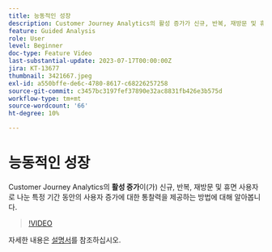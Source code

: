 ```yaml
---
title: 능동적인 성장
description: Customer Journey Analytics의 활성 증가가 신규, 반복, 재방문 및 휴면 사용자로 나눈 특정 기간 동안의 사용자 증가에 대한 통찰력을 제공하는 방법에 대해 알아봅니다.
feature: Guided Analysis
role: User
level: Beginner
doc-type: Feature Video
last-substantial-update: 2023-07-17T00:00:00Z
jira: KT-13677
thumbnail: 3421667.jpeg
exl-id: a550bffe-de6c-4780-8617-c68226257258
source-git-commit: c3457bc3197fef37890e32ac8831fb426e3b575d
workflow-type: tm+mt
source-wordcount: '66'
ht-degree: 10%

---
```


# 능동적인 성장

Customer Journey Analytics의 **활성 증가**&#x200B;이(가) 신규, 반복, 재방문 및 휴면 사용자로 나눈 특정 기간 동안의 사용자 증가에 대한 통찰력을 제공하는 방법에 대해 알아봅니다.

>[!VIDEO](https://video.tv.adobe.com/v/3421667/?learn=on)

자세한 내용은 [설명서](https://experienceleague.adobe.com/docs/analytics-platform/using/guided-analysis/user-growth/active.html)를 참조하십시오.
